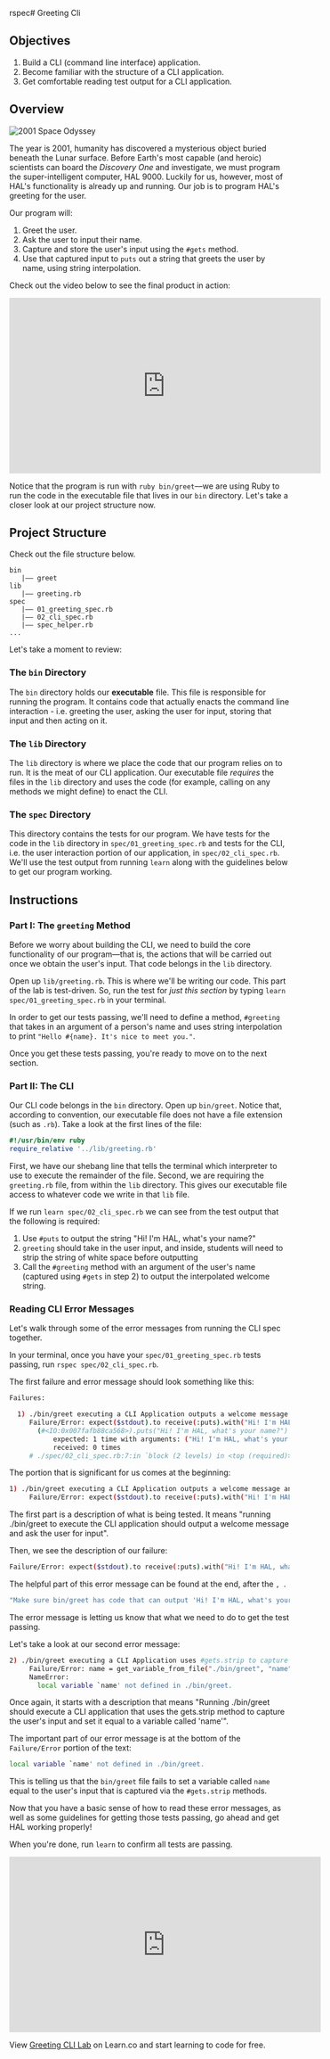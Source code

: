 rspec# Greeting Cli

## Objectives

1. Build a CLI (command line interface) application.
2. Become familiar with the structure of a CLI application.
3. Get comfortable reading test output for a CLI application.

## Overview

![2001 Space Odyssey](http://readme-pics.s3.amazonaws.com/2001_A_Space_Odyssey_Style_B.jpg)

The year is 2001, humanity has discovered a mysterious object buried beneath the Lunar surface. Before Earth's most capable (and heroic) scientists can board the *Discovery One* and investigate, we must program the super-intelligent computer, HAL 9000. Luckily for us, however, most of HAL's functionality is already up and running. Our job is to program HAL's greeting for the user.

Our program will:

1. Greet the user.
2. Ask the user to input their name.
3. Capture and store the user's input using the `#gets` method.
4. Use that captured input to `puts` out a string that greets the user by name, using string interpolation.

Check out the video below to see the final product in action:

<iframe width="560" height="315" src="https://www.youtube.com/embed/sBQBP1Aaxzk" frameborder="0" allowfullscreen></iframe>

Notice that the program is run with `ruby bin/greet`––we are using Ruby to run the code in the executable file that lives in our `bin` directory. Let's take a closer look at our project structure now.

## Project Structure

Check out the file structure below.

```
bin
   |–– greet
lib
   |–– greeting.rb
spec
   |–– 01_greeting_spec.rb
   |–– 02_cli_spec.rb
   |–– spec_helper.rb
...
```  

Let's take a moment to review:

### The `bin` Directory

The `bin` directory holds our **executable** file. This file is responsible for running the program. It contains code that actually enacts the command line interaction - i.e. greeting the user, asking the user for input, storing that input and then acting on it.

### The `lib` Directory

The `lib` directory is where we place the code that our program relies on to run. It is the meat of our CLI application. Our executable file *requires* the files in the `lib` directory and uses the code (for example, calling on any methods we might define) to enact the CLI.

### The `spec` Directory

This directory contains the tests for our program. We have tests for the code in the `lib` directory in `spec/01_greeting_spec.rb` and tests for the CLI, i.e. the user interaction portion of our application, in `spec/02_cli_spec.rb`. We'll use the test output from running `learn` along with the guidelines below to get our program working.

## Instructions

### Part I: The   `greeting` Method

Before we worry about building the CLI, we need to build the core functionality of our program––that is, the actions that will be carried out once we obtain the user's input. That code belongs in the `lib` directory.

Open up `lib/greeting.rb`. This is where we'll be writing our code. This part of the lab is test-driven. So, run the test for *just this section* by typing `learn spec/01_greeting_spec.rb` in your terminal.

In order to get our tests passing, we'll need to define a method, `#greeting` that takes in an argument of a person's name and uses string interpolation to print `"Hello #{name}. It's nice to meet you."`.

Once you get these tests passing, you're ready to move on to the next section.

### Part II: The CLI

Our CLI code belongs in the `bin` directory. Open up `bin/greet`. Notice that, according to convention, our executable file does not have a file extension (such as `.rb`). Take a look at the first lines of the file:

```ruby
#!/usr/bin/env ruby
require_relative '../lib/greeting.rb'
```

First, we have our shebang line that tells the terminal which interpreter to use to execute the remainder of the file. Second, we are requiring the `greeting.rb` file, from within the `lib` directory. This gives our executable file access to whatever code we write in that `lib` file.

If we run `learn spec/02_cli_spec.rb` we can see from the test output that the following is required:

1. Use `#puts` to output the string "Hi! I'm HAL, what's your name?"
2. `greeting` should take in the user input, and inside, students will need to strip the string of white space before outputting
3. Call the `#greeting` method with an argument of the user's name (captured using `#gets` in step 2) to output the interpolated welcome string.

### Reading CLI Error Messages

Let's walk through some of the error messages from running the CLI spec together.

In your terminal, once you have your `spec/01_greeting_spec.rb` tests passing, run `rspec spec/02_cli_spec.rb`.

The first failure and error message should look something like this:


```bash
Failures:

  1) ./bin/greet executing a CLI Application outputs a welcome message and asks the user for input
     Failure/Error: expect($stdout).to receive(:puts).with("Hi! I'm HAL, what's your name?"), "Make sure bin/greet has code that can output 'Hi! I'm HAL, what's your name?' exactly."
       (#<IO:0x007fafb88ca568>).puts("Hi! I'm HAL, what's your name?")
           expected: 1 time with arguments: ("Hi! I'm HAL, what's your name?")
           received: 0 times
     # ./spec/02_cli_spec.rb:7:in `block (2 levels) in <top (required)>'
```

The portion that is significant for us comes at the beginning:

```bash
1) ./bin/greet executing a CLI Application outputs a welcome message and asks the user for input
     Failure/Error: expect($stdout).to receive(:puts).with("Hi! I'm HAL, what's your name?"), "Make sure bin/greet has code that can output 'Hi! I'm HAL, what's your name?' exactly."
```

The first part is a description of what is being tested. It means "running ./bin/greet to execute the CLI application should output a welcome message and ask the user for input".

Then, we see the description of our failure:

```bash
Failure/Error: expect($stdout).to receive(:puts).with("Hi! I'm HAL, what's your name?"), "Make sure bin/greet has code that can output 'Hi! I'm HAL, what's your name?' exactly."
```

The helpful part of this error message can be found at the end, after the `, `.

```bash
"Make sure bin/greet has code that can output 'Hi! I'm HAL, what's your name?' exactly."
```

The error message is letting us know that what we need to do to get the test passing.

Let's take a look at our second error message:

```bash
2) ./bin/greet executing a CLI Application uses #gets.strip to capture the user input and set it equal to a variable called name
     Failure/Error: name = get_variable_from_file("./bin/greet", "name")
     NameError:
       local variable `name' not defined in ./bin/greet.
```

Once again, it starts with a description that means "Running ./bin/greet should execute a CLI application that uses the gets.strip method to capture the user's input and set it equal to a variable called 'name'".

The important part of our error message is at the bottom of the `Failure/Error` portion of the text:

```bash
local variable `name' not defined in ./bin/greet.
```

This is telling us that the `bin/greet` file fails to set a variable called `name` equal to the user's input that is captured via the `#gets.strip` methods.

Now that you have a basic sense of how to read these error messages, as well as some guidelines for getting those tests passing, go ahead and get HAL working properly!

When you're done, run `learn` to confirm all tests are passing.

<iframe width="560" height="315" src="https://www.youtube.com/embed/7R0mD3uWk5c" frameborder="0" allowfullscreen></iframe>


<p class='util--hide'>View <a href='https://learn.co/lessons/greeting-cli'>Greeting CLI Lab</a> on Learn.co and start learning to code for free.</p>